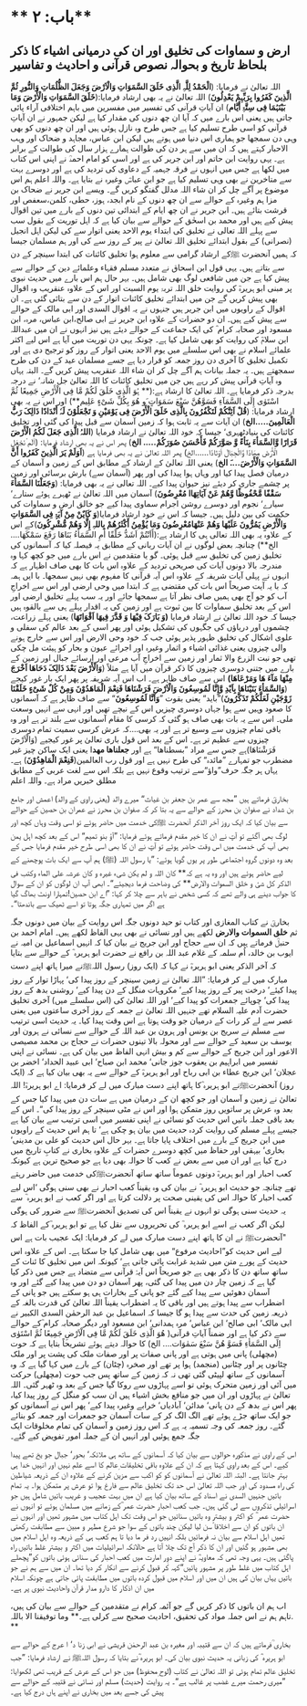 # ** باب: ۲**

## **ارض و سماوات کی تخلیق اور ان کی درمیانی اشیاء کا ذکر بلحاظ تاریخ و بحوالہ نصوص قرآنی و احادیث و تفاسیر**

اللہ تعالیٰ نے فرمایا: (**الْحَمْدُ لِلَّہِ الَّذِی خَلَقَ السَّمَوَاتِ وَالْاَرْضَ وَجَعَلَ الظُّلُمَاتِ وَالنُّورِ ثُمَّ الَّذِینَ کَفَرُوا بِرَبِّہِمْ یَعْدِلُونَ**) اللہ تعالیٰ نے یہ بھی ارشاد فرمایا:(**خَلَقَ السَّمَوَاتِ وَالْأَرْضَ وَمَا بَیْنَہُمَا فِی سِتَّۃِ أَیَّام**)  ان آیاتِ قرآنی کی تفسیر میں مفسرین میں باہم اختلافی آراء پائی جاتی ہیں یعنی اس بارے میں کہ آیا ان چھ دنوں کی مقدار کیا ہے لیکن جمہور نے ان آیاتِ قرآنی کو اسی طرح تسلیم کیا ہے جس طرح وہ نازل ہوئی ہیں اور ان چھ دنوں کو بھی وہی دن سمجھا جو ہماری اس دنیا میں ہوتے ہیں لیکن ابن عباس، مجاہد و ضحاک اور وہب الاحبار کہتے ہیں کہ ان میں سے ہر دن کی طوالت ہمارے ہزار سال کی طوالت کے برابر ہے۔ یہی روایت ابن حاتم اور ابن جریر کی ہے اور اسی کو امام احمدؒ نے اپنی اس کتاب میں لکھا ہے جس میں انہوں نے فرقہ جہمیہ کے دعاوی کی تردید کی ہے اور دوسرے بہت سے متاخرین نے بھی وہی تسلیم کیا ہے جو ابن عباسؓ وغیرہ نے بتایا ہے۔ واللہ اعلم ہم اس موضوع پر آگے چل کر ان شاء اللہ مدلل گفتگو کریں گے۔ ویسے ابن جریر نے ضحاک بن مزا ہم وغیرہ کے حوالے سے ان چھ دنوں کے نام ابجد، ہوز، حطی، کلمن،سعفص اور قرشت بتائے ہیں۔ ابن جریر نے ان چھ ایام کے ابتدائی تین دنوں کے بارے میں تین اقوال پیش کیے ہیں اور محمد بن اسحٰق کے حوالے سے بیان کیا ہے کہ اہل توریت کے بقول سب سے پہلے اللہ تعالی نے تخلیق کی ابتداء یوم الاحد یعنی اتوار سے کی لیکن اہل انجیل (نصرانی) کے بقول ابتدائے تخلیق اللہ تعالیٰ نے پیر کے روز سے کی اور ہم مسلمان جیسا کہ ہمیں آنحضرت ﷺکے ارشاد گرامی سے معلوم ہوا تخلیق کائنات کی ابتدا سینچر کے دن سے بتاتے ہیں۔ یہی قول ابن اسحاق نے متعدد مسلم فقہاء وعلمائے دین کے حوالے سے پیش کیا ہے جن میں شافعی لوگ بھی شامل ہیں۔ بہر حال ہم اس بارے میں حدیث نبوی پر مبنی ابو ہریرہؓ کی روایت خلق اللہ تربۃ یوم السبت اور اس کے علاوہ عنقریب وہ اقوال بھی پیش کریں گے جن میں ابتدائے تخلیق کائنات اتوار کے دن سے بتائی گئی ہے۔ ان اقوال کے راویوں میں ابن جریر ہیں جنہوں نے یہ اقوال السدی اور ابی مالک کے حوالے سے پیش کیے ہیں۔ ان دو حضرات کے علاوہ ابن جریر نے ابی صالح،ابن عباس، مرہ، ابن مسعود اور صحابہ کرام ؓ کی ایک جماعت کے حوالے دیئے ہیں نیز انہوں نے ان میں عبداللہ ابن سلامؓ کی روایت کو بھی شامل کیا ہے۔ چونکہ یہی دن توریت میں آیا ہے اس لیے اکثر علمائے اسلام نے بھی اس سلسلے میں یوم الاحد یعنی اتوار کے روز کو ترجیح دی ہے اور تکمیل تخلیق کا آخری دن روز جمعہ کو قرار دیا ہے جسے مسلمان عید کے دن کی طرح سمجھتے ہیں۔ یہ جملہ بیانات ہم آگے چل کر ان شاء اللہ عنقریب پیش کریں گے۔ البتہ یہاں وہ آیاتِ قرآنی پیش کر رہے ہیں جن میں تخلیق کائنات کا اللہ تعالیٰ جل شانہ‘ نے درجہ بدرجہ ذکر فرمایا ہے۔ اللہ تعالیٰ کا ارشاد ہے:(** ہُوَ الَّذِی خَلَقَ لَکُمْ مَّا فِی الْأَرْضِ جَمِیعًا ثُمَّ اسْتَوٰی إِلَی السَّمَآءِ فَسَوَّھُنَّ سَبْعَ سَمَوَاتٍ َو ھُوَ بِکُلِّ شَیْءٍ عَلِیم**) اور اس نے یہ بھی ارشاد فرمایا: (**قُلْ اَئِنَّکُمْ لَتَکْفُرُونَ بِالَّذِی خَلَقَ الْأَرْضَ فِی یَوْمَیْنِ وَ تَجْعَلُوْنَ لَہٗ أَنْدَادًا ذَالِکَ رَبُّ الْعَالَمِینَ.....الخ**) ان آیات سے یہ ثابت ہوا کہ زمین آسمان سے قبل پیدا کی گئی اور تخلیق کائنات کی بنیادٹھہری‘ جیسا کہ خود اللہ تعالیٰ نے ارشاد فرمایا (**اللہُ الَّذِی جَعَلَ لَکُمُ الْأَرْضَ قَرَارًا وَّالسَّمَأءَ بِنَأءً وَّ صَوَّرَکُمْ فَأَحْسَنَ صُوَرَکُمْ..... الخ**) پھر اس نے یہ بھی ارشاد فرمایا: (اَلَم ْنَجْعَلِ الْأَرْضَ مِھَادًا وَّالْجِبَالَ اَوْتَادًا......الخ) پھر اللہ تعالیٰ نے یہ بھی فرمایا ہے (**اَوَلَمْ یَرَ الَّذِینََ  کَفَرُوا أَنَّ السَّمَوَاتِ وَالْأَرْضَ....َ الخ**) یعنی اللہ تعالیٰ کے ارشاد کے مطابق اس کے زمین و آسمان کے درمیان فصل پیدا کیا اور وہاں ہوا پیدا کی اور پھر (آسمان سے) بارش برسائی اور زمین پر چشمے جاری کر دیئے نیز حیوان پیدا کیے۔ اللہ تعالی نے یہ بھی فرمایا: (**وَجَعَلْنَا السَّمَأءَ سَقْفًا مَّحْفُوظًا وَّھُمْ عَنْ آیَاتِھَاا مُعْرِضُونَ**) آسمان میں اللہ تعالیٰ نے ٹھہرے ہوئے ستارے‘ سیارے‘ نجوم اور دوسرے روشن اجرام سماوی پیدا کیے جو خالق ارض و سماوات کی حکمت کی بین دلیل ہیں۔ جیسا کہ اس نے خود ارشاد فرمایا(**وَ کَایٌنْ مِنْ آیَۃٍ فِی السَّمَوَاتِ وَالْأَرْضِ یَمُرُّونَ عَلَیْھَا وَھُمْ عَنْھَامُعْرِضُونَ وَمَا یُؤْمِنُ أَکْثَرُھُمْ بِاللہِ إِلَّا وَھُمْ مُّشْرِکُونَ**)کے اس کے علاوہ یہ بھی اللہ تعالی ہی کا ارشاد ہے:(أَاَنْتُمْ اَشَدُّ خَلْقًا أَمِ السَّمَأءُ بَنَاھَا رَفَعَ سَمْکَھَا.... الخ**) چنانچہ بعض لوگوں نے ان آیات ربانی کے مطابق یہ فیصلہ کیا کہ آسمانوں کی تخلیق زمین کی تخلیق سے قبل ہوئی۔ گو یا متقدمین نے اس بارے میں جو کچھ کہا وہ مندرجہ بالا دونوں آیات کی صریحی تردید کے علاوہ اس بات کا بھی صاف اظہار ہے کہ انہوں نے پہلی آیات شریفہ کے علاوہ اس آیہ قرآنی کا مفہوم بھی نہیں سمجھا۔ با ایں ہمہ کہ با یہ آیت صریحاً اس بات کی مقتضی ہے کہ ابتدا میں وحی ارضی اور اس سے اخراجِ آب کو جو آج بھی ہمیں صاف نظر آتا ہے سمجھا جائے اور یہ سب پہلے تخلیق ارضی اور اس کے بعد تخلیق سماوات کا بین ثبوت ہے اور زمین کی یہ اقدار پہلے ہی سے بالقوہ ہیں جیسا کہ خود اللہ تعالیٰ نے ارشاد فرمایا **(وَ بَارَکَ فِیْھَا وَ قَدَّرَ فِیھَا اَقْوَاتَھَا**) یعنی پہلے زراعت، چشموں اور دریاؤں کی جگہوں کی تشکیل ہوئی اور پھر اسی کے بعد عالم کی سفلی و علوی اشکال کی تخلیق ظہور پذیر ہوئی جب کہ خود وحی الارض اور اس سے خارج ہونے والی چیزوں یعنی غذائی اشیاء و اثمار وغیرہ اور اجرائے عیون و بحار کو ہیئت مل چکی تھی جو نبت الزرع والا ثمار اور زمین سے اخراجِ آب مرعی اور ارسائے جبال اور زمین کے بارے میں جتنی دوسری چیزوں کا ذکر قرآن میں آیا ہے مثلاً (**وَالْأَرْضَ بَعْدَ ذَالِکَ دَحَاھَا اَخْرَجَ مِنْھَا مَآءَ ھَا وَمَرْعَاھَا)** اس سے صاف ظاہر ہے۔ اب اس آیہ شریفہ پر پھر ایک بار غور کیجے (**وَالسَّمَأءَ بَنَیْنَاھَا بِاَیْدِ وَّإِنَّا لَمُوسِعُونَ وَالْاَرْضَ فَرَشْنَاھَا فَنِعْمَ الْمَاھَدُوْنَ وَمِنْ کُلٌ شَیْءٍ خَلَقْنَا زَوْجَیْنِ لَعَلَّکُمْ تَذَکَّرُونَ**)”باید“ یعنی بقوت ”**وَاَنَّا لَمُوسِعُونَ**“ سے صاف ظاہر ہے کہ آسمانوں کا صعود وہیں سے ہوا جہاں دوسری چیزیں اس کے نیچے تھیں اور انہی سے انہیں وسعت ملی۔ اس سے یہ بات بھی صاف ہو گئی کہ کرسی کا مقام آسمانوں سے بلند تر ہے اور وہ باقی تمام چیزوں سے وسیع تر ہے اور یہ بھی....کہ عرش کرسی سمیت تمام دوسری چیزوں سے عظیم تر ہے۔ اس کے بعد اس قول باری تعالیٰ پر غور کیجیے (وَالْاَرْضَ فَرَشْنَاھَا)ہے جس سے مراد ”بسطناھا“ ہے اور **جعلناھا مھد**ا یعنی ایک ساکن چیز غیر مضطرب جو تمہارے ”مائدہ“ کی طرح نہیں ہے اور قول رب العالمین(**فَنِعْمَ الْمَاھِدُوْنَ**) ہے۔ یہاں ہر جگہ حرف”واؤ“سے ترتیب وقوع نہیں ہے بلکہ اس سے لغت عربی کے مطابق مطلق خبریں مراد ہے۔ واللہ اعلم

بخاریؒ فرماتے ہیں ”مجھ سے عمر بن جعفر بن غیاث“ میرے والد (یعنی راوی کے والد) اعمش اور جامع بن شداد نے صفوان بن محرز کے حوالے سے یہ بتا کر کہ صفوان بن محرز نے عمران بن حصین کے حوالے سے بیان کیا کہ ایک روز آخر الذکر آنحضرت ﷺکی خدمت میں حاضر ہوئے تو اسی وقت وہاں کچھ اور لوگ بھی آگئے تو آپؐ نے ان کا خیر مقدم فرماتے ہوئے فرمایا: ”آؤ بنو تمیم“ اس کے بعد کچھ اہل یمن بھی آپ کی خدمت میں اس وقت حاضر ہوئے تو آپؐ نے ان کا بھی اسی طرح خیر مقدم فرمایا جس کے بعد وہ دونوں گروہ اجتماعی طور پر یوں گویا ہوئے: ”یا رسول اللہ (ﷺ) ہم آپ سے ایک بات پوچھنے کے لیے حاضر ہوئے ہیں اور وہ یہ ہے کہ** کان اللہ و لم یکن شیء غیرہ و کان عرشہ علی الماء وکتب فی الذکر کل شیٔ و خلق السموات والارض** کی وضاحت فرما دیجیئے“۔ ابھی آپ ان لوگوں کو ان کے سوال کا جواب دینے ہی والے تھے کہ کسی شخص نے باہر سے چلا کر کہا: ”اے ابن حصین!تمہارا اونٹ بھاگ گیا ہے اگر میں تمہاری جگہ ہوتا تو اسے ٹھیک سے باندھتا“۔

بخاریؒ نے کتاب المغازی اور کتاب تو حید دونوں جگہ اس روایت کے بیان میں دونوں جگہ ثم **خلق السموات والارض** لکھے ہیں اور نسائی نے بھی یہی الفاظ لکھے ہیں۔
امام احمد بن حنبلؒ فرماتے ہیں کہ ان سے حجاج اور ابن جریج نے بیان کیا کہ انہیں اسماعیل بن امیہ نے ایوب بن خالد، اُم سلمہ کے غلام عبد اللہ بن رافع نے حضرت ابو ہریرہ ؓ کے حوالے سے بتایا کہ آخر الذکر یعنی ابو ہریرہؓ نے کہا کہ (ایک روز) رسول اللہﷺنے میرا ہاتھ اپنے دست مبارک میں لے کر فرمایا: ”اللہ تعالیٰ نے زمین سینچر کے روز پیدا کی‘ پہاڑا توار کے روز پیدا کیئے‘ درخت پیر کے روز پیدا کیے‘ مکروہات منگل کے دن پیدا کیے‘ روشنی بدھ کے روز پیدا کی‘ چوپائے جمعرات کو پیدا کیے‘ اور اللہ تعالیٰ کی (اس سلسلے میں) آخری تخلیق حضرت آدم علیہ السلام تھے جنہیں اللہ تعالیٰ نے جمعہ کے روز آخری ساعتوں میں یعنی عصر سے لے کر رات کے درمیان جو وقت ہوتا ہے اس وقت پیدا کیا۔ 
یہ حدیث اسی ترتیب سے مسلم نے سریج بن یونس اور ہرون بن عبد اللہ کے حوالے سے نسائی نے ہرون اور یوسف بن سعید کے حوالے سے اور محولہ بالا تینوں حضرات نے حجاج بن محمد مصیصی الاعور اور ابن جریج کے حوالے سے کم و بیش انہی الفاظ میں بیان کی ہے۔
 نسائی نے اپنی تفسیر میں ابراہیم بن یعقوب جوز جانی‘ محمد ابن صباح‘ ابی عبید الحداد‘ اخضر بن عجلان‘ ابن جریج عطاء بن ابی رباح اور ابو ہریرہؓ کے حوالے سے یہ بھی بیان کیا ہے کہ (ایک روز) آنحضرتﷺنے ابو ہریرہ ؓکا ہاتھ اپنے دست مبارک میں لے کر فرمایا: اے ابو ہریرہؓ! اللہ تعالیٰ نے زمین و آسمان اور جو کچھ ان کے درمیان میں ہے سات دن میں پیدا کیا جس کے بعد وہ عرش پر ساتویں روز متمکن ہوا اور اس نے مٹی سینچر کے روز پیدا کی“۔ اس کے بعد باقی جملہ باتیں اس حدیث کو نسائی نے اپنی تفسیر میں اسی ترتیب سے بیان کیا ہے جیسے پہلے مسلم کی روایت کردہ حدیث میں بیان ہو چکی ہے‘ تا ہم اس حدیث کے راویوں میں ابن جریج کے بارے میں اختلاف پایا جاتا ہے۔ بہر حال اس حدیث کو علی بن مدینی‘ بخاری‘ بیہقی اور حفاظ میں کچھ دوسرے حضرات کے علاوہ بخاری نے کتابِ تاریخ میں درج کیا ہے اور ان میں سے بعض نے کعب کا حوالہ بھی دیا ہے جو صحیح ترین ہے کیونکہ کعب احبار اور ابو ہریرہؓ  دونوں عموماً ساتھ ساتھ آنحضرتﷺکی خدمت میں حاضر رہتے تھے چنانچہ جو حدیث ابو ہریرہ ؓ نے بیان کی وہ یقیناً کعب احبار نے بھی سنی ہوگی ‘اس لیے کعب احبار کا حوالہ اس کی یقینی صحت پر دلالت کرتا ہے اور اگر کعب نے ابو ہریرہ ؓ سے یہ حدیث سنی ہوگی تو انہوں نے یقیناً اس کی تصدیق آنحضرتﷺ سے ضرور کی ہوگی لیکن اگر کعب نے اسے ابو ہریرہ ؓ کی تحریروں سے نقل کیا ہے تو ابو ہریرہ ؓکے الفاظ کہ "آنحضرتﷺ نے ان کا ہاتھ اپنے دست مبارک میں لے کر فرمایا: ایک عجیب بات ہے اس لیے اس حدیث کو”احادیث مرفوع“ میں بھی شامل کیا جا سکتا ہے۔ اس کے علاوہ اس حدیث کے پورے متن میں شدید غرابت پائی جاتی ہے‘ کیونکہ اس میں تخلیق کا ئنات کے ساتھ ساتھ دن کا ذکر بھی ہے جو صریحاً اس آیۂ قرآنی سے متضاد ہے جس میں ذکر کیا گیا ہے کہ زمین چار دن میں پیدا کی گئی، پھر آسمان دو دن میں پیدا کیے گئے اور وہ آسمان دھوئیں سے پیدا کیے گئے جو پانی کے بخارات ہی ہو سکتے ہیں جو پانی کے اضطراب سے پیدا ہوتے ہیں اور باقی کا یہ اضطراب یقیناً اللہ تعالیٰ کی قدرت بالغہ کے ذریعہ زمین کی حدت سے پیدا ہو گا جیسا کہ اسماعیل بن عبد الرحمٰن السدی الکبیر نے ابی مالک‘ ابی صالح‘ ابن عباس‘ مرہ ہمدانی‘ ابن مسعود اور دیگر صحابہ کرام ؓکے حوالے سے ذکر کیا ہے اور ضمناً آیاتِ قرآنی( ھُوَ الَّذِی خَلَقَ لَکُمْ مَّا فِی الْاَرْضِ جَمِیعًا ثُمَّ اسْتَوٰی اِلَی السَّمَأءِ فَسَوَّ ھُنَّ سَبْعَ سَمٰوَات.... الخ) کا حوالہ دیتے ہوئے تشریحاً بتایا ہے کہ حوت (مچھلی) پانی میں ہوتی ہے اور پانی صفات پر اور صفات ملک کی پشت پر اور ملک چٹانوں پر اور چٹانیں (منجمد) ہوا پر تھے اور صخرہ (چٹان) کے بارے میں کہا گیا ہے کہ وہ آسمانوں کے ساتھ لپیٹی گئی تھی نہ کہ زمین کے ساتھ پس جب حوت (مچھلی) حرکت میں آئی اور زمین متحرک ہوئی تو اسے پہاڑوں سے روکا گیا جس کے بعد وہ ٹھہر گئی۔ اللہ تعالیٰ نے پہاڑوں اور ان میں جو منافع بخش اشیاء ہیں ان سب کو منگل کے روز پیدا کیا، پھر اس نے بدھ کے دن پانی‘ مدائن‘ آبادیاں‘ خرابے وغیرہ پیدا کیے‘ پھر اس نے آسمانوں کو جو ایک ساتھ جڑے ہوئے تھے الگ الگ کر کے سات آسمان جو جمعرات اور جمعہ کو بنائے گئے۔ روز جمعہ کی وجہ تسمیہ یہ ہے کہ اس روز زمین و آسمان کی تمام مخلوقات ایک جگہ جمع ہوئیں اور انہیں ان کے جملہ امور تفویض کیے گئے۔

اس کے راوی نے مذکورہ حوالوں سے بیان کیا کہ آسمانوں کے ساتھ ہی ملائکہ‘ بحور‘ جبال جو یخ تھے پیدا کیے۔ اس کے بعد راوی کہتا ہے کہ ان کے علاوہ باقی تخلیقات ِعالم کا اسے علم نہیں اور انہیں خدا ہی بہتر جانتا ہے۔ البتہ اللہ تعالیٰ نے آسمانوں کو کو اکب سے مزین کرنے کے علاوہ ان کے ذریعہ شیاطین کی راہ مسدود کی اور جب اللہ تعالیٰ اس حد تک تخلیق عالم سے فارغ ہوا تو عرش پر متمکن ہوا۔
یہ تمام باتیں جنہیں السدی نے اسناد کے ساتھ بیان کیا ہے ان میں بہت عجیب و غریب باتیں شامل ہیں جو اسرائیلی تذکروں سے لی گئی ہیں۔
جب کعب احبار حضرت عمر ؓکے زمانے میں مسلمان ہوئے تو انہوں نے حضرت عمر ؓ کو اکثر و بیشتر وہ باتیں سنائیں جو اس وقت تک اہل کتاب میں مشہور تھیں اور انہوں نے ان باتوں کو ان سے اخلاقا ًسن لیا لیکن چند باتوں کے سوا جو شرع مطہر و مبین سے مطابقت رکھتی تھیں اہل اسلام سے بیان نہ فرمائیں بلکہ انہیں رد فر ما دیا تا ہم کعب ہی کے ذریعہ وہ اہل اسلام میں بھی مشہور ہو گئیں اور ان کا ذکر آج تک چلا آتا ہے حالانکہ اسرائیلیات میں اکثر و بیشتر غلط باتیں راہ پاگئی ہیں۔ یہی وجہ تھی کہ معاویہؓ نے اپنے دوِر امارت میں کعب احبار کی سنائی ہوئی باتوں کو”پچھلے اہل کتاب میں غلط طور پر مشہور پائیں“کہہ کر قبول کرنے سے انکار کر دیا تھا۔ ان میں سے ہم نے جو باتیں یہاں بیان کی ہیں ان میں اور اسلام میں قبول کردہ باتوں میں مطابقت پائی جاتی ہے چونکہ اسلام میں ان اذکار کا دارو مدار قرآن واحادیث نبوی پر ہے۔

اب ہم ان باتوں کا ذکر کریں گے جو آئمہ کرام نے متقدمین کے حوالے سے بیان کی ہیں، تاہم ہم نے اس جملہ مواد کی تحقیق، احادیث صحیح سے کرلی ہے۔** وما توفیقنا الا باللہ. **

بخاری ؒفرماتے ہیں کہ ان سے قتیبہ اور مغیرہ بن عبد الرحمٰن قریشی نے ابی زنا د‘ ا عرج کے حوالے سے ابو ہریرہ ؓ کی زبانی یہ حدیث نبوی بیان کی۔ ابو ہریرہ ؓنے بتایا کہ رسول اللہﷺ نے ارشاد فرمایا: ”جب تخلیق عالم تمام ہوئی تو اللہ تعالیٰ نے کتاب (لوح ِمحفوظ) میں جو اس کے عرش کے قریب تھی لکھوایا: ”میری رحمت میرے غضب پر غالب ہے“۔
یہ روایت (حدیث) مسلم اور نسائی نے قتیبہ کے حوالے سے پیش کی جسے بعد میں بخاری نے اپنے ہاں درج کیا ہے۔
